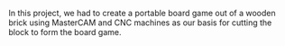 In this project, we had to create a portable board game out of a wooden brick using MasterCAM and CNC machines as our basis for cutting the block to form the board game.

